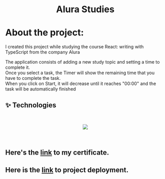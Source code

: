 <h1 align="center">
   Alura Studies
</h1>

# About the project:

I created this project while studying the course React: writing with TypeScript from the company Alura

The application consists of adding a new study topic and setting a time to complete it.
<br>
Once you select a task, the Timer will show the remaining time that you have to complete the task.
<br>
When you click on Start, it will decrease until it reaches "00:00" and the task will be automatically finished 

## ✨ Technologies
<br>
<p align="center">
  <a href="https://skillicons.dev">
    <img src="https://skillicons.dev/icons?i=react,ts,scss,css,html" />
  </a>
</p>
<br>

## Here's the [link](https://cursos.alura.com.br/certificate/b3570287-fe72-4e75-ba78-8c5299418c9a?lang=en) to my certificate.

## Here is the [link](https://alura-studies-r8vb051qi-nathaliacp.vercel.app/)  to project deployment.
